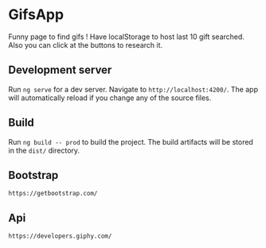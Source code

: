 # GifsApp

Funny page to find gifs ! 
Have localStorage to host last 10 gift searched.
Also you can click at the buttons to research it. 

## Development server

Run `ng serve` for a dev server. Navigate to `http://localhost:4200/`. The app will automatically reload if you change any of the source files.

## Build

Run `ng build -- prod` to build the project. The build artifacts will be stored in the `dist/` directory.

## Bootstrap

`https://getbootstrap.com/`

## Api

`https://developers.giphy.com/`